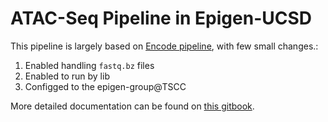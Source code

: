 ATAC-Seq  Pipeline in Epigen-UCSD
===================================================

This pipeline is largely based on [Encode pipeline](./README_legend.md), with few small changes.: 

1. Enabled handling `fastq.bz` files 
2. Enabled to run by lib 
3. Configged to the epigen-group@TSCC 


More detailed documentation can be found on [this gitbook](https://biomystery.gitbooks.io/ataq_seq/). 
